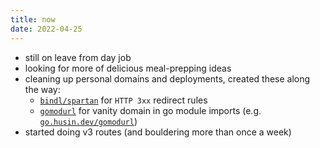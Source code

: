 ```yaml
---
title: now
date: 2022-04-25
---
```


- still on leave from day job
- looking for more of delicious meal-prepping ideas
- cleaning up personal domains and deployments, created these along the way:
  - [`bindl/spartan`](https://github.com/bindl-dev/spartan) for `HTTP 3xx` redirect rules
  - [`gomodurl`](https://github.com/wilsonehusin/gomodurl) for vanity domain in go module imports (e.g. [`go.husin.dev/gomodurl`](https://go.husin.dev/gomodurl))
- started doing v3 routes (and bouldering more than once a week)